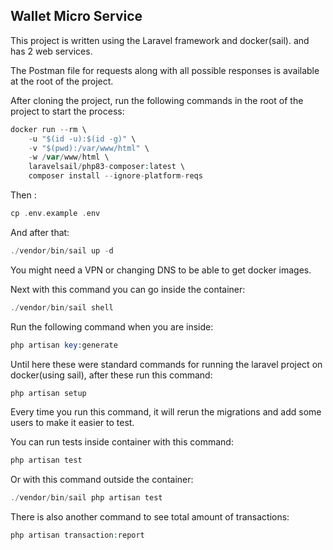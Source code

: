 ## Wallet Micro Service

This project is written using the Laravel framework and docker(sail). and has 2 web services.

The Postman file for requests along with all possible responses is available at the root of the project.

After cloning the project, run the following commands in the root of the project to start the process:

```php
docker run --rm \
    -u "$(id -u):$(id -g)" \
    -v "$(pwd):/var/www/html" \
    -w /var/www/html \
    laravelsail/php83-composer:latest \
    composer install --ignore-platform-reqs
```

Then :

```php
cp .env.example .env
```

And after that:

```php
./vendor/bin/sail up -d
```

You might need a VPN or changing DNS to be able to get docker images.

Next with this command you can go inside the container:

```php
./vendor/bin/sail shell
```

Run the following command when you are inside:

```php
php artisan key:generate
```

Until here these were standard commands for running the laravel project on docker(using sail),
after these run this command:

```php
php artisan setup
```

Every time you run this command, it will rerun the migrations and add some users to make it easier to test.

You can run tests inside container with this command:

```php
php artisan test
```

Or with this command outside the container:

```php
./vendor/bin/sail php artisan test
```
There is also another command to see total amount of transactions:
```php
php artisan transaction:report
```
